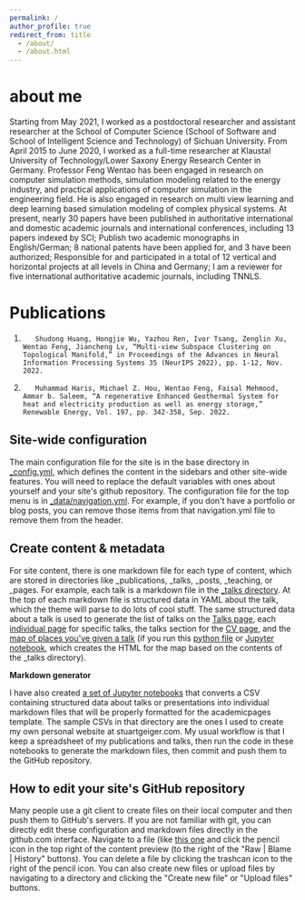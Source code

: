 ```yaml
---
permalink: /
author_profile: true
redirect_from: title
  - /about/
  - /about.html
---
```



about me
======
Starting from May 2021, I worked as a postdoctoral researcher and assistant researcher at the School of Computer Science (School of Software and School of Intelligent Science and Technology) of Sichuan University. From April 2015 to June 2020, I worked as a full-time researcher at Klaustal University of Technology/Lower Saxony Energy Research Center in Germany. Professor Feng Wentao has been engaged in research on computer simulation methods, simulation modeling related to the energy industry, and practical applications of computer simulation in the engineering field. He is also engaged in research on multi view learning and deep learning based simulation modeling of complex physical systems. At present, nearly 30 papers have been published in authoritative international and domestic academic journals and international conferences, including 13 papers indexed by SCI; Publish two academic monographs in English/German; 8 national patents have been applied for, and 3 have been authorized; Responsible for and participated in a total of 12 vertical and horizontal projects at all levels in China and Germany; I am a reviewer for five international authoritative academic journals, including TNNLS.

Publications
======
1.        Shudong Huang, Hongjie Wu, Yazhou Ren, Ivor Tsang, Zenglin Xu, Wentao Feng, Jiancheng Lv, “Multi-view Subspace Clustering on Topological Manifold,” in Proceedings of the Advances in Neural Information Processing Systems 35 (NeurIPS 2022), pp. 1-12, Nov. 2022.

2.        Muhammad Haris, Michael Z. Hou, Wentao Feng, Faisal Mehmood, Ammar b. Saleem, “A regenerative Enhanced Geothermal System for heat and electricity production as well as energy storage,” Renewable Energy, Vol. 197, pp. 342-358, Sep. 2022.

Site-wide configuration
------
The main configuration file for the site is in the base directory in [_config.yml](https://github.com/academicpages/academicpages.github.io/blob/master/_config.yml), which defines the content in the sidebars and other site-wide features. You will need to replace the default variables with ones about yourself and your site's github repository. The configuration file for the top menu is in [_data/navigation.yml](https://github.com/academicpages/academicpages.github.io/blob/master/_data/navigation.yml). For example, if you don't have a portfolio or blog posts, you can remove those items from that navigation.yml file to remove them from the header. 

Create content & metadata
------
For site content, there is one markdown file for each type of content, which are stored in directories like _publications, _talks, _posts, _teaching, or _pages. For example, each talk is a markdown file in the [_talks directory](https://github.com/academicpages/academicpages.github.io/tree/master/_talks). At the top of each markdown file is structured data in YAML about the talk, which the theme will parse to do lots of cool stuff. The same structured data about a talk is used to generate the list of talks on the [Talks page](https://academicpages.github.io/talks), each [individual page](https://academicpages.github.io/talks/2012-03-01-talk-1) for specific talks, the talks section for the [CV page](https://academicpages.github.io/cv), and the [map of places you've given a talk](https://academicpages.github.io/talkmap.html) (if you run this [python file](https://github.com/academicpages/academicpages.github.io/blob/master/talkmap.py) or [Jupyter notebook](https://github.com/academicpages/academicpages.github.io/blob/master/talkmap.ipynb), which creates the HTML for the map based on the contents of the _talks directory).

**Markdown generator**

I have also created [a set of Jupyter notebooks](https://github.com/academicpages/academicpages.github.io/tree/master/markdown_generator
) that converts a CSV containing structured data about talks or presentations into individual markdown files that will be properly formatted for the academicpages template. The sample CSVs in that directory are the ones I used to create my own personal website at stuartgeiger.com. My usual workflow is that I keep a spreadsheet of my publications and talks, then run the code in these notebooks to generate the markdown files, then commit and push them to the GitHub repository.

How to edit your site's GitHub repository
------
Many people use a git client to create files on their local computer and then push them to GitHub's servers. If you are not familiar with git, you can directly edit these configuration and markdown files directly in the github.com interface. Navigate to a file (like [this one](https://github.com/academicpages/academicpages.github.io/blob/master/_talks/2012-03-01-talk-1.md) and click the pencil icon in the top right of the content preview (to the right of the "Raw | Blame | History" buttons). You can delete a file by clicking the trashcan icon to the right of the pencil icon. You can also create new files or upload files by navigating to a directory and clicking the "Create new file" or "Upload files" buttons. 

